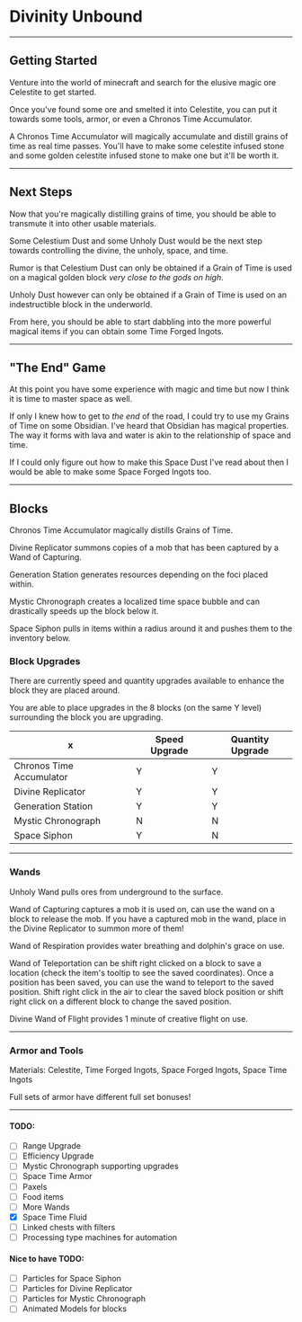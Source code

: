 # Divinity Unbound

---

## Getting Started

Venture into the world of minecraft and search for the elusive magic ore Celestite to get started.

Once you've found some ore and smelted it into Celestite, 
you can put it towards some tools, armor, 
or even a Chronos Time Accumulator.

A Chronos Time Accumulator will magically accumulate and distill grains of time 
as real time passes. You'll have to make some celestite infused stone and some 
golden celestite infused stone to make one but it'll be worth it.

---

## Next Steps

Now that you're magically distilling grains of time, you should be able to transmute 
it into other usable materials.

Some Celestium Dust and some Unholy Dust would be the next step towards 
controlling the divine, the unholy, space, and time.

Rumor is that Celestium Dust can only be obtained if a Grain of Time is used
on a magical golden block *very close to the gods on high*.

Unholy Dust however can only be obtained if a Grain of Time is 
used on an indestructible block in the underworld.

From here, you should be able to start dabbling into the more powerful 
magical items if you can obtain some Time Forged Ingots.

---

## "The End" Game

At this point you have some experience with magic and time but 
now I think it is time to master space as well.

If only I knew how to get to _the end_ of the road, I could try to 
use my Grains of Time on some Obsidian. I've heard that 
Obsidian has magical properties. The way it forms with lava and water 
is akin to the relationship of space and time.

If I could only figure out how to make this Space Dust I've read about 
then I would be able to make some Space Forged Ingots too.

---

## Blocks

Chronos Time Accumulator magically distills Grains of Time.

Divine Replicator summons copies of a mob that has been captured 
by a Wand of Capturing.

Generation Station generates resources depending on the foci placed within.

Mystic Chronograph creates a localized time space bubble and can 
drastically speeds up the block below it.

Space Siphon pulls in items within a radius around it and 
pushes them to the inventory below. 

### Block Upgrades

There are currently speed and quantity upgrades available 
to enhance the block they are placed around.

You are able to place upgrades in the 8 blocks (on the same Y level) 
surrounding the block you are upgrading.

| x                        | Speed Upgrade | Quantity Upgrade |
|--------------------------|---------------|------------------|
| Chronos Time Accumulator | Y             | Y                |
| Divine Replicator        | Y             | Y                |
| Generation Station       | Y             | Y                |
| Mystic Chronograph       | N             | N                |
| Space Siphon             | Y             | N                |

---

### Wands

Unholy Wand pulls ores from underground to the surface.

Wand of Capturing captures a mob it is used on, 
can use the wand on a block to release the mob. If 
you have a captured mob in the wand, place in the 
Divine Replicator to summon more of them!

Wand of Respiration provides water breathing and dolphin's 
grace on use.

Wand of Teleportation can be shift right clicked on a block 
to save a location (check the item's tooltip to see the 
saved coordinates). Once a position has been saved, you can 
use the wand to teleport to the saved position. Shift right 
click in the air to clear the saved block position or shift 
right click on a different block to change the saved position.

Divine Wand of Flight provides 1 minute of creative flight on 
use.

---

### Armor and Tools

Materials:
Celestite, Time Forged Ingots, Space Forged Ingots, Space Time Ingots

Full sets of armor have different full set bonuses!

---

#### TODO:
- [ ] Range Upgrade
- [ ] Efficiency Upgrade
- [ ] Mystic Chronograph supporting upgrades
- [ ] Space Time Armor
- [ ] Paxels
- [ ] Food items
- [ ] More Wands
- [X] Space Time Fluid
- [ ] Linked chests with filters
- [ ] Processing type machines for automation

#### Nice to have TODO:
- [ ] Particles for Space Siphon
- [ ] Particles for Divine Replicator
- [ ] Particles for Mystic Chronograph
- [ ] Animated Models for blocks